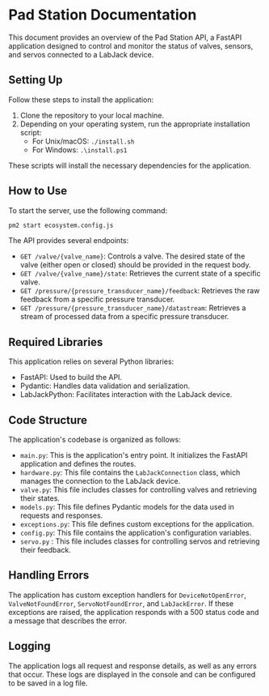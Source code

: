 # Pad Station Documentation

This document provides an overview of the Pad Station API, a FastAPI application designed to control and monitor the status of valves, sensors, and servos connected to a LabJack device.

## Setting Up

Follow these steps to install the application:

1. Clone the repository to your local machine.
2. Depending on your operating system, run the appropriate installation script:
   - For Unix/macOS: `./install.sh`
   - For Windows: `.\install.ps1`

These scripts will install the necessary dependencies for the application.

## How to Use

To start the server, use the following command:

```bash
pm2 start ecosystem.config.js
```

The API provides several endpoints:

- `GET /valve/{valve_name}`: Controls a valve. The desired state of the valve (either open or closed) should be provided in the request body.
- `GET /valve/{valve_name}/state`: Retrieves the current state of a specific valve.
- `GET /pressure/{pressure_transducer_name}/feedback`: Retrieves the raw feedback from a specific pressure transducer.
- `GET /pressure/{pressure_transducer_name}/datastream`: Retrieves a stream of processed data from a specific pressure transducer.

## Required Libraries

This application relies on several Python libraries:

- FastAPI: Used to build the API.
- Pydantic: Handles data validation and serialization.
- LabJackPython: Facilitates interaction with the LabJack device.

## Code Structure

The application's codebase is organized as follows:

- `main.py`: This is the application's entry point. It initializes the FastAPI application and defines the routes.
- `hardware.py`: This file contains the `LabJackConnection` class, which manages the connection to the LabJack device.
- `valve.py`: This file includes classes for controlling valves and retrieving their states.
- `models.py`: This file defines Pydantic models for the data used in requests and responses.
- `exceptions.py`: This file defines custom exceptions for the application.
- `config.py`: This file contains the application's configuration variables.
- `servo.py` : This file includes classes for controlling servos and retrieving their feedback.

## Handling Errors

The application has custom exception handlers for `DeviceNotOpenError`, `ValveNotFoundError`, `ServoNotFoundError`, and `LabJackError`. If these exceptions are raised, the application responds with a 500 status code and a message that describes the error.

## Logging

The application logs all request and response details, as well as any errors that occur. These logs are displayed in the console and can be configured to be saved in a log file.
